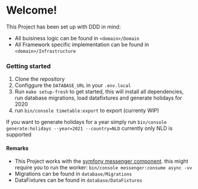 # Welcome!

This Project has been set up with DDD in mind: 
- All buisiness logic can be found in `<domain>/Domain`
- All Framework specific implementation can be found in `<domain>/Infrastructure`

### Getting started
1. Clone the repository
2. Configgure the `DATABASE_URL` in your `.env.local`
3. Run `make setup-fresh` to get started, this will install all dependencies, run database migrations,  load datafixtures and generate holidays for 2020
4. run `bin/console timetable:export` to export (currenty WIP)

If you want to generate holidays for a year simply run `bin/console generate:holidays --year=2021 --country=NLD` currently only NLD is supported


#### Remarks
- This Project works with the [symfony messenger component](https://symfony.com/doc/current/components/messenger.html). this might require you to run the worker: `bin/console messenger:consume async -vv`
- Migrations can be found in `database/Migrations`
- DataFixtures can be found in `database/DataFixtures`
